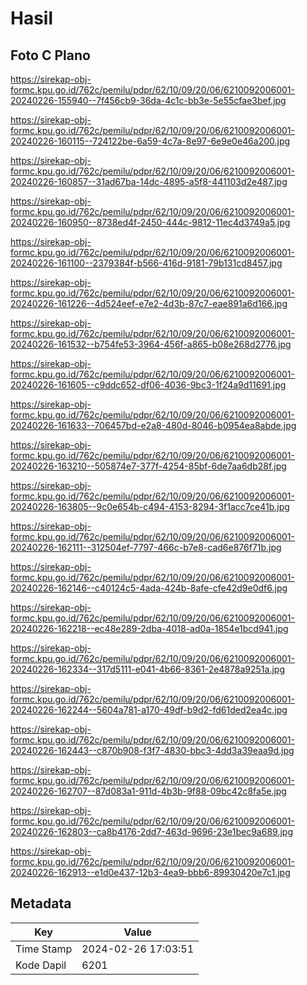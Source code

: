 # Hasil

## Foto C Plano

https://sirekap-obj-formc.kpu.go.id/762c/pemilu/pdpr/62/10/09/20/06/6210092006001-20240226-155940--7f456cb9-36da-4c1c-bb3e-5e55cfae3bef.jpg

https://sirekap-obj-formc.kpu.go.id/762c/pemilu/pdpr/62/10/09/20/06/6210092006001-20240226-160115--724122be-6a59-4c7a-8e97-6e9e0e46a200.jpg

https://sirekap-obj-formc.kpu.go.id/762c/pemilu/pdpr/62/10/09/20/06/6210092006001-20240226-160857--31ad67ba-14dc-4895-a5f8-441103d2e487.jpg

https://sirekap-obj-formc.kpu.go.id/762c/pemilu/pdpr/62/10/09/20/06/6210092006001-20240226-160950--8738ed4f-2450-444c-9812-11ec4d3749a5.jpg

https://sirekap-obj-formc.kpu.go.id/762c/pemilu/pdpr/62/10/09/20/06/6210092006001-20240226-161100--2379384f-b566-416d-9181-79b131cd8457.jpg

https://sirekap-obj-formc.kpu.go.id/762c/pemilu/pdpr/62/10/09/20/06/6210092006001-20240226-161226--4d524eef-e7e2-4d3b-87c7-eae891a6d166.jpg

https://sirekap-obj-formc.kpu.go.id/762c/pemilu/pdpr/62/10/09/20/06/6210092006001-20240226-161532--b754fe53-3964-456f-a865-b08e268d2776.jpg

https://sirekap-obj-formc.kpu.go.id/762c/pemilu/pdpr/62/10/09/20/06/6210092006001-20240226-161605--c9ddc652-df06-4036-9bc3-1f24a9d11691.jpg

https://sirekap-obj-formc.kpu.go.id/762c/pemilu/pdpr/62/10/09/20/06/6210092006001-20240226-161633--706457bd-e2a8-480d-8046-b0954ea8abde.jpg

https://sirekap-obj-formc.kpu.go.id/762c/pemilu/pdpr/62/10/09/20/06/6210092006001-20240226-163210--505874e7-377f-4254-85bf-6de7aa6db28f.jpg

https://sirekap-obj-formc.kpu.go.id/762c/pemilu/pdpr/62/10/09/20/06/6210092006001-20240226-163805--9c0e654b-c494-4153-8294-3f1acc7ce41b.jpg

https://sirekap-obj-formc.kpu.go.id/762c/pemilu/pdpr/62/10/09/20/06/6210092006001-20240226-162111--312504ef-7797-466c-b7e8-cad6e876f71b.jpg

https://sirekap-obj-formc.kpu.go.id/762c/pemilu/pdpr/62/10/09/20/06/6210092006001-20240226-162146--c40124c5-4ada-424b-8afe-cfe42d9e0df6.jpg

https://sirekap-obj-formc.kpu.go.id/762c/pemilu/pdpr/62/10/09/20/06/6210092006001-20240226-162218--ec48e289-2dba-4018-ad0a-1854e1bcd941.jpg

https://sirekap-obj-formc.kpu.go.id/762c/pemilu/pdpr/62/10/09/20/06/6210092006001-20240226-162334--317d5111-e041-4b66-8361-2e4878a9251a.jpg

https://sirekap-obj-formc.kpu.go.id/762c/pemilu/pdpr/62/10/09/20/06/6210092006001-20240226-162244--5604a781-a170-49df-b9d2-fd61ded2ea4c.jpg

https://sirekap-obj-formc.kpu.go.id/762c/pemilu/pdpr/62/10/09/20/06/6210092006001-20240226-162443--c870b908-f3f7-4830-bbc3-4dd3a39eaa9d.jpg

https://sirekap-obj-formc.kpu.go.id/762c/pemilu/pdpr/62/10/09/20/06/6210092006001-20240226-162707--87d083a1-911d-4b3b-9f88-09bc42c8fa5e.jpg

https://sirekap-obj-formc.kpu.go.id/762c/pemilu/pdpr/62/10/09/20/06/6210092006001-20240226-162803--ca8b4176-2dd7-463d-9696-23e1bec9a689.jpg

https://sirekap-obj-formc.kpu.go.id/762c/pemilu/pdpr/62/10/09/20/06/6210092006001-20240226-162913--e1d0e437-12b3-4ea9-bbb6-89930420e7c1.jpg


## Metadata

| Key        | Value               |
| ---------- | ------------------- |
| Time Stamp | 2024-02-26 17:03:51 |
| Kode Dapil | 6201                |



